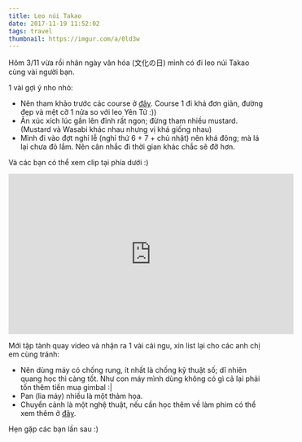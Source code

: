 ```yaml
---
title: Leo núi Takao
date: 2017-11-19 11:52:02
tags: travel
thumbnail: https://imgur.com/a/0ld3w
---
```


Hôm 3/11 vừa rồi nhân ngày văn hóa (文化の日) mình có đi leo núi Takao cùng vài người bạn. 

1 vài gợi ý nho nhỏ:
* Nên tham khảo trước các course ở [đây](http://www.takaotozan.co.jp/course/). Course 1 đi khá đơn giản, đường đẹp và mệt cỡ 1 nửa so với leo Yên Tử :))
* Ăn xúc xích lúc gần lên đỉnh rất ngon; đừng tham nhiều mustard. (Mustard và Wasabi khác nhau nhưng vị khá giống nhau)
* Mình đi vào đợt nghỉ lễ (nghỉ thứ 6 + 7 + chủ nhật) nên khá đông; mà lá lại chưa đỏ lắm. Nên cân nhắc đi thời gian khác chắc sẽ đỡ hơn.
<!-- more -->
Và các bạn có thể xem clip tại phía dưới :)

<iframe width="560" height="315" src="https://www.youtube.com/embed/cSkAtMyjP1M" frameborder="0" allowfullscreen></iframe>

Mới tập tành quay video và nhận ra 1 vài cái ngu, xin list lại cho các anh chị em cùng tránh:

* Nên dùng máy có chống rung, ít nhất là chống kỹ thuật số; dĩ nhiên quang học thì càng tốt. Như con máy mình dùng không có gì cả lại phải tốn thêm tiền mua gimbal :|
* Pan (lia máy) nhiều là một thảm họa.
* Chuyển cảnh là một nghệ thuật, nếu cần học thêm về làm phim có thể xem thêm ở [đây](https://www.youtube.com/channel/UCNeFntr5Y7Xc1GKYuMg8suQ).

Hẹn gặp các bạn lần sau :)